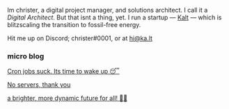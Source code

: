Im christer, a digital project manager, and solutions architect. I call it a *Digital Architect*. But that isnt a thing, yet. I run a startup — <a href="https://ka.lt">Kalt</a> — which is blitzscaling the transition to fossil-free energy.

Hit me up on Discord; christer#0001, or at hi@ka.lt



<h3> micro blog </h3>

<a href="https://github.com/justchrister/justchrister/blob/main/blog/cron.md">Cron jobs suck. Its time to wake up  😴</a>


<a href="https://github.com/justchrister/justchrister/blob/main/blog/serverless.md"> No servers, thank you </a>


<a href="https://github.com/justchrister/justchrister/blob/main/blog/youth.md">  a brighter, more dynamic future for all! 🌟💡 </a>
